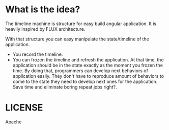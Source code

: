 What is the idea?
==================

The timeline machine is structure for easy build angular application.
It is heavily inspired by FLUX architecture.

With that structure you can easy manipulate the state/timeline of the application.

* You record the timeline.
* You can frozen the timeline and refresh the application. At that time, the application should be in the state exactly
as the moment you frozen the time. By doing that, programmers can develop next behaviors of application easily. They
don't have to reproduce amount of behaviors to come to the state they need to develop next ones for the application.
Save time and eliminate boring repeat jobs right?.


LICENSE
==================
Apache

